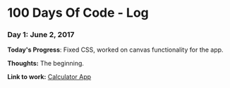 # 100 Days Of Code - Log

### Day 1: June 2, 2017

**Today's Progress**: Fixed CSS, worked on canvas functionality for the app.

**Thoughts:** The beginning.

**Link to work:** [Calculator App](http://www.example.com)
